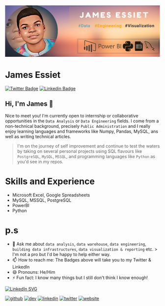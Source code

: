 ![Data and Engineering](https://github.com/Stunning-Coder/Stunning-Coder/blob/main/JAMES%20ESSIET.png)

# James Essiet

[![Twitter Badge](https://img.shields.io/twitter/url?url=https%3A%2F%2Ftwitter.com%2FJamesEssiet&style=round-square&logo=twitter&logoColor=%231DA1F2&label=JamesEssiet&labelColor=%23fff&color=%231DA1F2&link=https%3A%2F%2Ftwitter.com%2FJamesEssiet)](https://twitter.com/JamesEssiet) [![Linkedin Badge](https://img.shields.io/badge/James-Essiet?style=flat-square&logo=LinkedIn&logoColor=blue&labelColor=white&color=blue&link=https%3A%2F%2Flinkedin.com%2Fin%2Fjames-essiet
)](https://linkedin.com/in/james-ssiet)


## Hi, I'm James 👋

Nice to meet you! I'm currently open to internship or collaborative opportunities in the `Data Analysis` or `Data Engineering` fields.
I come from a non-technical background, precisely `Public Administration` and  I really enjoy learning languages and frameworks like Numpy, Pandas, MySQL, ans well as writing technical articles.
> I'm on the journey of self improvement and continue to test the waters by taking on several personal projects using SQL flavours like `PostgreSQL`, `MySQL`, `MSSQL`, and programming languages like `Python` as you'd see in my repos. 

# Skills and Experience
 - Microsoft Excel, Google Spreadsheets
 - MySQL, MSSQL, PostgreSQL
 - PowerBI
 - Python

# p.s
- 💬 Ask me about `data analysis`, `data warehouse`, `data engineering`, `building data infrastructures`, `data visualization & reporting` etc. > I'm not a pro but I'd be happy to help either way. 
- 📫 How to reach me: The Badges above will take you to my Twitter & LinkedIn
- 😄 Pronouns: He/Him
- ⚡ Fun fact: I know many things but I still don't think I know enough!


[![LinkedIn SVG](https://linkedin-github-readme.onrender.com/api/render/James%20Essiet/Freelance%20Data%20Analyst/Freelance%20Data%20Analyst/Bachelors%20Degree/dark/https%3A%2F%2Fmedia.licdn.com%2Fdms%2Fimage%2FC5603AQHhJ4ZCj-0SkQ%2Fprofile-displayphoto-shrink_200_200%2F0%2F1642245180921%3Fe%3D1697673600%26v%3Dbeta%26t%3DmgXOK17T60i6flltnYRO_1AMMBXSBDOhQX5qtwOkOzk)](https://linkedin.com/in/james-essiet)

[<img src='https://cdn.jsdelivr.net/npm/simple-icons@3.0.1/icons/github.svg' alt='github' height='40'>](https://github.com/Stunning-Coder)  [<img src='https://cdn.jsdelivr.net/npm/simple-icons@3.0.1/icons/dev-dot-to.svg' alt='dev' height='40'>](https://dev.to/stunningcoder)  [<img src='https://cdn.jsdelivr.net/npm/simple-icons@3.0.1/icons/linkedin.svg' alt='linkedin' height='40'>](https://www.linkedin.com/in/james-essiet/)  [<img src='https://cdn.jsdelivr.net/npm/simple-icons@3.0.1/icons/twitter.svg' alt='twitter' height='40'>](https://twitter.com/JamesEssiet)  [<img src='https://cdn.jsdelivr.net/npm/simple-icons@3.0.1/icons/icloud.svg' alt='website' height='40'>](https://jamesessiet.contently.com)  


